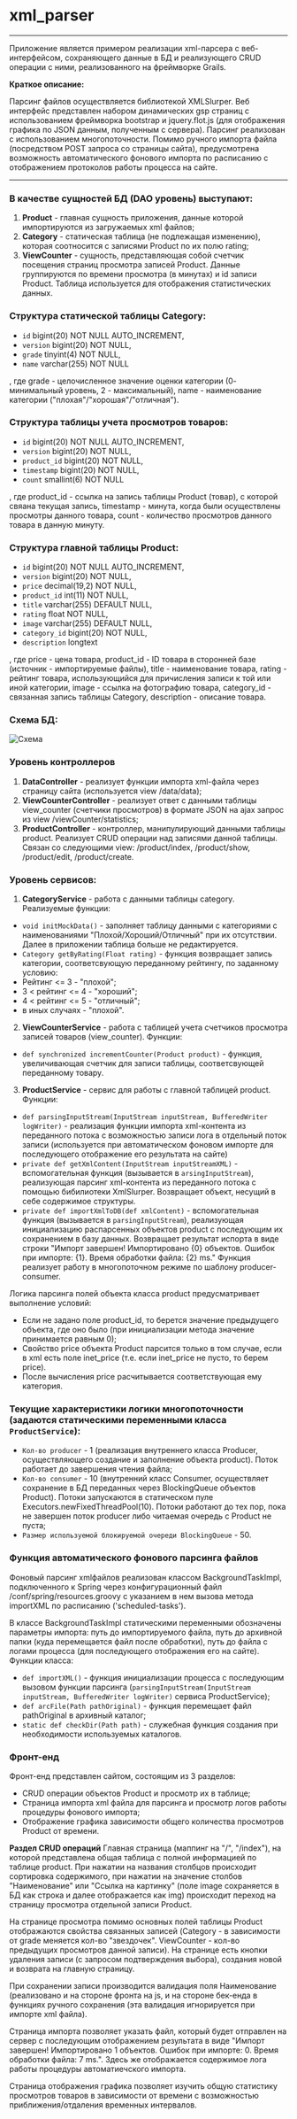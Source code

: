 # xml_parser
---
Приложение является примером реализации xml-парсера с веб-интерфейсом, сохраняющего данные в БД и реализующего CRUD операции с ними, реализованного на фреймворке Grails. 

**Краткое описание:**

Парсинг файлов осуществляется библиотекой XMLSlurper. 
Веб интерфейс представлен набором динамических gsp страниц с использованием фреймворка bootstrap и jquery.flot.js (для отображения графика по JSON данным, полученным с сервера). 
Парсинг реализован с использованием многопоточности. 
Помимо ручного импорта файла (посредством POST запроса со страницы сайта), предусмотрена возможность автоматического фонового импорта по расписанию с отображением протоколов работы процесса на сайте.

***

### В качестве сущностей БД (DAO уровень) выступают:
1. **Product** - главная сущность приложения, данные которой импортируются из загружаемых xml файлов;
2. **Category** - статическая таблица (не подлежащая изменению), которая соотносится с записями Product по их полю rating;
3. **ViewCounter** - сущность, представляющая собой счетчик посещения страниц просмотра записей Product. Данные группируются по времени просмотра (в минутах) и id записи Product. Таблица используется для отображения статистических данных.

### Структура cтатической таблицы Category:

  * `id` bigint(20) NOT NULL AUTO_INCREMENT,
  * `version` bigint(20) NOT NULL,
  * `grade` tinyint(4) NOT NULL,
  * `name` varchar(255) NOT NULL
    
, где grade - целочисленное значение оценки категории (0- минимальный уровень, 2 - максимальный),
      name  - наименование категории ("плохая"/"хорошая"/"отличная").
      
### Структура таблицы учета просмотров товаров:
 
 * `id` bigint(20) NOT NULL AUTO_INCREMENT,
 * `version` bigint(20) NOT NULL,
 * `product_id` bigint(20) NOT NULL,
 * `timestamp` bigint(20) NOT NULL,
 * `count` smallint(6) NOT NULL
 
 , где  product_id  - ссылка на запись таблицы Product (товар), с которой свяана текущая запись,
        timestamp   - минута, когда были осуществлены просмотры данного товара,
        count       - количество просмотров данного товара в данную минуту.
        
### Структура главной таблицы Product:
  
  * `id` bigint(20) NOT NULL AUTO_INCREMENT,
  * `version` bigint(20) NOT NULL,
  * `price` decimal(19,2) NOT NULL,
  * `product_id` int(11) NOT NULL,
  * `title` varchar(255) DEFAULT NULL,
  * `rating` float NOT NULL,
  * `image` varchar(255) DEFAULT NULL,
  * `category_id` bigint(20) NOT NULL,
  * `description` longtext
  
, где price       - цена товара,
      product_id  - ID товара в сторонней базе (источник - импортируемые файлы),
      title       - наименование товара,
      rating      - рейтинг товара, использующийся для причисления записи к той или иной категории,
      image       - ссылка на фотографию товара,
      category_id - связанная запись таблицы Category,
      description - описание товара.

### Схема БД:
 ![Схема](http://5.189.96.147/db_structure.png)

### Уровень контроллеров
1. **DataController** - реализует функции импорта xml-файла через страницу сайта (используется view /data/data);
2. **ViewCounterController** - реализует ответ с данными таблицы view_counter (счетчики просмотров) в формате JSON на ajax запрос из view /viewCounter/statistics;
3. **ProductController** - контроллер, манипулирующий данными таблицы product. Реализует CRUD операции над записями данной таблицы. Связан со следующими view: /product/index, /product/show, /product/edit, /product/create.

### Уровень сервисов:
1. **CategoryService** - работа с данными таблицы category. Реализуемые функции:
* `void initMockData()` - заполняет таблицу данными с категориями с наименованиями "Плохой/Хороший/Отличный" при их отсутствии. Далее в приложении таблица больше не редактируется.
* `Category getByRating(Float rating)` - функция возвращает запись категории, соответсвующую переданному рейтингу, по заданному условию:
* Рейтинг <= 3 - "плохой";
* 3 < рейтинг <= 4 - "хороший";
* 4 < рейтинг <= 5 - "отличный";
* в иных случаях - "плохой".

2. **ViewCounterService** - работа с таблицей учета счетчиков просмотра записей товаров (view_counter). Функции:
* `def synchronized incrementCounter(Product product)` - функция, увеличивающая счетчик для записи таблицы, соответсвующей переданному товару.

3. **ProductService** - сервис для работы с главной таблицей product. Функции:
* `def parsingInputStream(InputStream inputStream, BufferedWriter logWriter)` - реализация функции импорта xml-контента из переданного потока с возможностью записи лога в отдельный поток записи (используется при автоматическом фоновом импорте для последующего отображение его результата на сайте)
* `private def getXmlContent(InputStream inputStreamXML)` - вспомогательная функция (вызывается в `arsingInputStream`), реализующая парсинг xml-контента из переданного потока с помощью бибилиотеки XmlSlurper. Возвращает объект, несущий в себе содержимое структуры.
* `private def importXmlToDB(def xmlContent)` - вспомогательная функция (вызывается в `parsingInputStream`), реализующая инициализацию распарсенных объектов product с последующим их сохранением в базу данных. Возвращает результат испорта в виде строки "Импорт завершен! Импортировано {0} объектов. Ошибок при импорте: {1}. Время обработки файла: {2} ms." Функция реализует работу в многопоточном режиме по шаблону producer-consumer.

Логика парсинга полей объекта класса product предусматривает выполнение условий:
* Если не задано поле product_id, то берется значение предыдущего объекта, где оно было (при инициализации метода значение принимается равным 0);
* Свойство price объекта Product парсится только в том случае, если в xml есть поле inet_price (т.е. если inet_price не пусто, то берем price).
* После вычисления price расчитывается соответствующая ему категория.

### Текущие характеристики логики многопоточности (задаются статическими переменными класса `ProductService`):
* `Кол-во producer` - 1 (реализация внутреннего класса Producer, осуществляющего создание и заполнение объекта product). Поток работает до завершения чтения файла;
* `Кол-во consumer` - 10 (внутренний класс Consumer, осуществляет сохранение в БД переданных через BlockingQueue объектов Product). Потоки запускаются в статическом пуле Executors.newFixedThreadPool(10). Потоки работают до тех пор, пока не завершен поток producer либо читаемая очередь с Product не пуста;
* `Размер используемой блокируемой очереди BlockingQueue` - 50.

### Функция автоматического фонового парсинга файлов

Фоновый парсинг xmlфайлов реализован классом BackgroundTaskImpl, подключенного к Spring через конфигурационный файл /conf/spring/resources.groovy с указанием в нем вызова метода importXML по расписанию ('scheduled-tasks').

В классе BackgroundTaskImpl статическими переменными обозначены параметры импорта: путь до импортируемого файла, путь до архивной папки (куда перемещается файл после обработки), путь до файла с логами процесса (для последующего отображения его на сайте).
Функции класса:
* `def importXML()` - функция инициализации процесса с последующим вызовом функции парсинга (`parsingInputStream(InputStream inputStream, BufferedWriter logWriter)` сервиса ProductService);
* `def arcFile(Path pathOriginal)` - функция перемещает файл pathOriginal в архивный каталог;
* `static def checkDir(Path path)` - служебная функция создания при необходимости используемых каталогов.

### Фронт-енд

Фронт-енд представлен сайтом, состоящим из 3 разделов:
* CRUD операции объектов Product и просмотр их в таблице;
* Страница импорта xml файла для парсинга и просмотр логов работы процедуры фонового импорта;
* Отображение графика зависимости общего количества просмотров Product от времени.

**Раздел CRUD операций**
Главная страница (маппинг на "/", "/index"), на которой представлена  общая таблица с полной информацией по таблице product. При нажатии на названия столбцов происходит сортировка содержимого, при нажатии на значение столбов "Наименование" или "Ссылка на картинку" (поле image сохраняется в БД как строка и далее отображается как img) происходит переход на страницу просмотра отдельной записи Product. 

На странице просмотра помимо основных полей таблицы Product отображаются свойства связанных записей (Category - в зависимости от grade меняется кол-во "звездочек". ViewCounter - кол-во предыдущих просмотров данной записи). На странице есть кнопки удаления записи (с запросом подтверждения выбора), создания новой и возврата на главную страницу.

При сохранении записи производится валидация поля Наименование (реализовано и на стороне фронта на js, и на стороне бек-енда в функциях ручного сохранения (эта валидация игнорируется при импорте xml файла).

Страница импорта позволяет указать файл, который будет отправлен на сервер с последующим отображением результата в виде "Импорт завершен! Импортировано 1 объектов. Ошибок при импорте: 0. Время обработки файла: 7 ms.". Здесь же отображается содержимое лога работы процедуры автоматиечского импорта.

Страница отображения графика позволяет изучить общую статистику просмотров товаров в зависимости от времени с возможностью приближения/отдаления временных интервалов.
